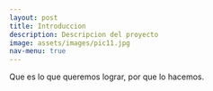 ```yaml
---
layout: post
title: Introduccion
description: Descripcion del proyecto
image: assets/images/pic11.jpg
nav-menu: true
---
```


Que es lo que queremos lograr, por que lo hacemos.
